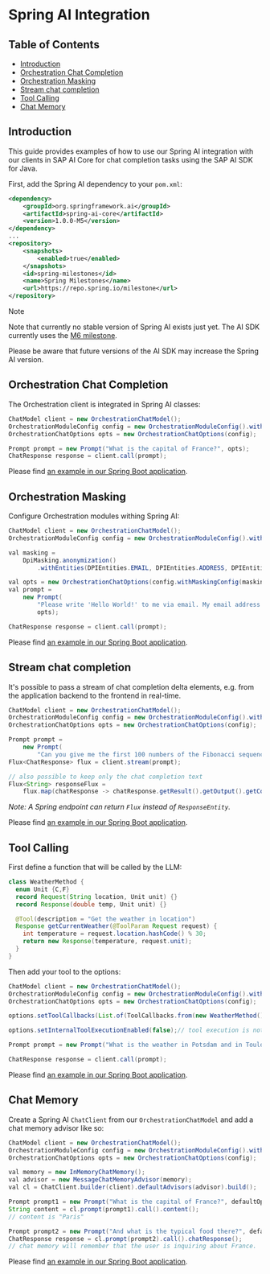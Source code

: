 # Spring AI Integration

## Table of Contents

- [Introduction](#introduction)
- [Orchestration Chat Completion](#orchestration-chat-completion)
- [Orchestration Masking](#orchestration-masking)
- [Stream chat completion](#stream-chat-completion)
- [Tool Calling](#tool-calling)
- [Chat Memory](#chat-memory)

## Introduction

This guide provides examples of how to use our Spring AI integration with our clients in SAP AI Core
for chat completion tasks using the SAP AI SDK for Java.

First, add the Spring AI dependency to your `pom.xml`:

```xml
<dependency>
    <groupId>org.springframework.ai</groupId>
    <artifactId>spring-ai-core</artifactId>
    <version>1.0.0-M5</version>
</dependency>
...
<repository>
    <snapshots>
        <enabled>true</enabled>
    </snapshots>
    <id>spring-milestones</id>
    <name>Spring Milestones</name>
    <url>https://repo.spring.io/milestone</url>
</repository>
```

> [!NOTE]
> Note that currently no stable version of Spring AI exists just yet.
> The AI SDK currently uses the [M6 milestone](https://spring.io/blog/2025/02/14/spring-ai-1-0-0-m6-released).
> 
> Please be aware that future versions of the AI SDK may increase the Spring AI version.

## Orchestration Chat Completion

The Orchestration client is integrated in Spring AI classes:

```java
ChatModel client = new OrchestrationChatModel();
OrchestrationModuleConfig config = new OrchestrationModuleConfig().withLlmConfig(GPT_35_TURBO);
OrchestrationChatOptions opts = new OrchestrationChatOptions(config);

Prompt prompt = new Prompt("What is the capital of France?", opts);
ChatResponse response = client.call(prompt);
```

Please find [an example in our Spring Boot application](../../sample-code/spring-app/src/main/java/com/sap/ai/sdk/app/services/SpringAiOrchestrationService.java).

## Orchestration Masking

Configure Orchestration modules withing Spring AI:

```java
ChatModel client = new OrchestrationChatModel();
OrchestrationModuleConfig config = new OrchestrationModuleConfig().withLlmConfig(GPT_35_TURBO);

val masking =
    DpiMasking.anonymization()
        .withEntities(DPIEntities.EMAIL, DPIEntities.ADDRESS, DPIEntities.LOCATION);

val opts = new OrchestrationChatOptions(config.withMaskingConfig(masking));
val prompt =
    new Prompt(
        "Please write 'Hello World!' to me via email. My email address is foo.bar@baz.ai",
        opts);

ChatResponse response = client.call(prompt);
```

Please
find [an example in our Spring Boot application](../../sample-code/spring-app/src/main/java/com/sap/ai/sdk/app/services/SpringAiOrchestrationService.java).

## Stream chat completion

It's possible to pass a stream of chat completion delta elements, e.g. from the application backend
to the frontend in real-time.

```java
ChatModel client = new OrchestrationChatModel();
OrchestrationModuleConfig config = new OrchestrationModuleConfig().withLlmConfig(GPT_35_TURBO);
OrchestrationChatOptions opts = new OrchestrationChatOptions(config);

Prompt prompt =
    new Prompt(
        "Can you give me the first 100 numbers of the Fibonacci sequence?", opts);
Flux<ChatResponse> flux = client.stream(prompt);

// also possible to keep only the chat completion text
Flux<String> responseFlux = 
    flux.map(chatResponse -> chatResponse.getResult().getOutput().getContent());
```

_Note: A Spring endpoint can return `Flux` instead of `ResponseEntity`._

Please find [an example in our Spring Boot application](../../sample-code/spring-app/src/main/java/com/sap/ai/sdk/app/services/SpringAiOrchestrationService.java).

## Tool Calling

First define a function that will be called by the LLM:

```java
class WeatherMethod {
  enum Unit {C,F}
  record Request(String location, Unit unit) {}
  record Response(double temp, Unit unit) {}

  @Tool(description = "Get the weather in location")
  Response getCurrentWeather(@ToolParam Request request) {
    int temperature = request.location.hashCode() % 30;
    return new Response(temperature, request.unit);
  }
}
```

Then add your tool to the options:

```java
ChatModel client = new OrchestrationChatModel();
OrchestrationModuleConfig config = new OrchestrationModuleConfig().withLlmConfig(GPT_35_TURBO);
OrchestrationChatOptions opts = new OrchestrationChatOptions(config);

options.setToolCallbacks(List.of(ToolCallbacks.from(new WeatherMethod())));

options.setInternalToolExecutionEnabled(false);// tool execution is not yet available in orchestration

Prompt prompt = new Prompt("What is the weather in Potsdam and in Toulouse?", options);

ChatResponse response = client.call(prompt);
```

Please find [an example in our Spring Boot application](../../sample-code/spring-app/src/main/java/com/sap/ai/sdk/app/services/SpringAiOrchestrationService.java).

## Chat Memory

Create a Spring AI `ChatClient` from our `OrchestrationChatModel` and add a chat memory advisor like so:

```java
ChatModel client = new OrchestrationChatModel();
OrchestrationModuleConfig config = new OrchestrationModuleConfig().withLlmConfig(GPT_35_TURBO);
OrchestrationChatOptions opts = new OrchestrationChatOptions(config);

val memory = new InMemoryChatMemory();
val advisor = new MessageChatMemoryAdvisor(memory);
val cl = ChatClient.builder(client).defaultAdvisors(advisor).build();

Prompt prompt1 = new Prompt("What is the capital of France?", defaultOptions);
String content = cl.prompt(prompt1).call().content();
// content is "Paris"

Prompt prompt2 = new Prompt("And what is the typical food there?", defaultOptions);
ChatResponse response = cl.prompt(prompt2).call().chatResponse();
// chat memory will remember that the user is inquiring about France.
```

Please find [an example in our Spring Boot application](../../sample-code/spring-app/src/main/java/com/sap/ai/sdk/app/services/SpringAiOrchestrationService.java).
